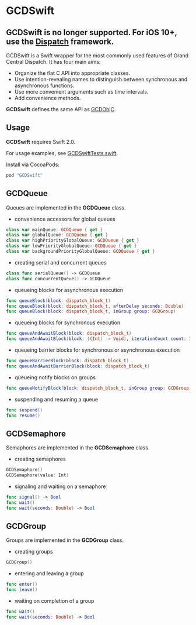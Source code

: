 # GCDSwift

## GCDSwift is no longer supported. For iOS 10+, use the [Dispatch](https://developer.apple.com/reference/dispatch) framework.

GCDSwift is a Swift wrapper for the most commonly used features of Grand Central Dispatch.  It has four main aims:

* Organize the flat C API into appropriate classes.
* Use intention-revealing names to distinguish between synchronous and asynchronous functions. 
* Use more convenient arguments such as time intervals.
* Add convenience methods.

__GCDSwift__ defines the same API as [GCDObjC](https://github.com/mjmsmith/gcdobjc).

## Usage

__GCDSwift__ requires Swift 2.0.

For usage examples, see [GCDSwiftTests.swift](https://github.com/mjmsmith/gcdswift/blob/master/GCDSwiftTests/GCDSwiftTests.swift).

Install via CocoaPods:

```ruby
pod "GCDSwift"
```

## GCDQueue

Queues are implemented in the __GCDQueue__ class.

* convenience accessors for global queues

```swift
class var mainQueue: GCDQueue { get }
class var globalQueue: GCDQueue { get }
class var highPriorityGlobalQueue: GCDQueue { get }
class var lowPriorityGlobalQueue: GCDQueue { get }
class var backgroundPriorityGlobalQueue: GCDQueue { get }
```

* creating serial and concurrent queues

```swift
class func serialQueue() -> GCDQueue
class func concurrentQueue() -> GCDQueue
```

* queueing blocks for asynchronous execution

```swift
func queueBlock(block: dispatch_block_t)
func queueBlock(block: dispatch_block_t, afterDelay seconds: Double)
func queueBlock(block: dispatch_block_t, inGroup group: GCDGroup)
```

* queueing blocks for synchronous execution

```swift
func queueAndAwaitBlock(block: dispatch_block_t)
func queueAndAwaitBlock(block: ((Int) -> Void), iterationCount count: Int)
```

* queueing barrier blocks for synchronous or asynchronous execution

```swift
func queueBarrierBlock(block: dispatch_block_t)
func queueAndAwaitBarrierBlock(block: dispatch_block_t)
```

* queueing notify blocks on groups

```swift
func queueNotifyBlock(block: dispatch_block_t, inGroup group: GCDGroup)
```

* suspending and resuming a queue

```swift
func suspend()
func resume()
```

## GCDSemaphore

Semaphores are implemented in the __GCDSemaphore__ class.

* creating semaphores

```swift
GCDSemaphore()
GCDSemaphore(value: Int)
```

* signaling and waiting on a semaphore

```swift
func signal() -> Bool
func wait()
func wait(seconds: Double) -> Bool
```

## GCDGroup

Groups are implemented in the __GCDGroup__ class.

* creating groups

```swift
GCDGroup()
```

* entering and leaving a group

```swift
func enter()
func leave()
```

* waiting on completion of a group

```swift
func wait()
func wait(seconds: Double) -> Bool
```

